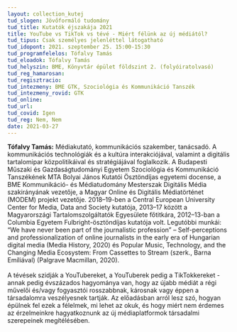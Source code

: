 ```yaml
---
layout: collection_kutej
tud_slogen: Jövőformáló tudomány
tud_title: Kutatók éjszakája 2021
title: YouTube vs TikTok vs tévé - Miért félünk az új médiától?
tud_tipus: Csak személyes jelenléttel látogatható
tud_idopont: 2021. szeptember 25. 15:00-15:30
tud_programfelelos: Tófalvy Tamás
tud_eloadok: Tófalvy Tamás
tud_helyszin: BME, Könyvtár épület földszint 2. (folyóiratolvasó)
tud_reg_hamarosan:
tud_regisztracio:
tud_intezmeny: BME GTK, Szociológia és Kommunikáció Tanszék
tud_intezmeny_rovid: GTK
tud_online:
tud_url:
tud_covid: Igen
tud_reg: Nem, Nem
date: 2021-03-27
---
```


<b>Tófalvy Tamás:</b> Médiakutató, kommunikációs szakember, tanácsadó. A kommunikációs technológiák és a kultúra interakciójával, valamint a digitális tartalomipar közpolitikáival és stratégiájával foglalkozik. A Budapesti Műszaki és Gazdaságtudományi Egyetem Szociológia és Kommunikáció Tanszékének MTA Bolyai János Kutatói Ösztöndíjas egyetemi docense, a BME Kommunikáció- és Médiatudomány Mesterszak Digitális Média szakirányának vezetője, a Magyar Online és Digitális Médiatörténet (MODEM) projekt vezetője. 2018–19-ben a Central European University Center for Media, Data and Society kutatója, 2013–17 között a Magyarországi Tartalomszolgáltatók Egyesülete főtitkára, 2012–13-ban a Columbia Egyetem Fulbright-ösztöndíjas kutatója volt. Legutóbbi munkái: “We have never been part of the journalistic profession” – Self-perceptions and professionalization of online journalists in the early era of Hungarian digital media (Media History, 2020) és Popular Music, Technology, and the Changing Media Ecosystem: From Cassettes to Stream (szerk., Barna Emíliával) (Palgrave Macmillan, 2020).
<br><br>
A tévések szidják a YouTubereket, a YouTuberek pedig a TikTokkereket - annak pedig évszázados hagyománya van, hogy az újabb médiát a régi művelői és/vagy fogyasztói rosszabbnak, károsnak vagy éppen a társadalomra veszélyesnek tartják. Az előadásban arról lesz szó, hogyan épülnek fel ezek a félelmek, mi lehet az okuk, és hogy miért nem érdemes az érzelmeinkre hagyatkoznunk az új médiaplatformok társadalmi szerepeinek megítélésében.    

